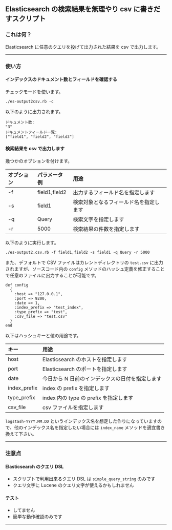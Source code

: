 ## Elasticsearch の検索結果を無理やり csv に書きだすスクリプト

### これは何？

Elasticsearch に任意のクエリを投げて出力された結果を csv で出力します。

***

### 使い方

#### インデックスのドキュメント数とフィールドを確認する

チェックモードを使います。

~~~
./es-output2csv.rb -c
~~~

以下のように出力されます。

~~~
ドキュメント数:
"3"
ドキュメントフィールド一覧:
["field1", "field2", "field3"]
~~~

#### 検索結果を csv で出力します

幾つかのオプションを付けます。

| オプション | パラメータ例 | 用途 |
|:---|:---|:---|
| -f | field1,field2 | 出力するフィールド名を指定します |
| -s | field1 | 検索対象となるフィールド名を指定します |
| -q | Query | 検索文字を指定します |
| -r | 5000 | 検索結果の件数を指定します |

以下のように実行します。

~~~
./es-output2.csv.rb -f field1,field2 -s field1 -q Query -r 5000
~~~

また、デフォルトで CSV ファイルはカレントディレクトリの `test.csv` に出力されますが、ソースコード内の `config` メソッドのハッシュ定義を修正することで任意のファイルに出力することが可能です。

~~~
def config
  {
    :host => "127.0.0.1",
    :port => 9200,
    :date => 1,
    :index_prefix => "test_index",
    :type_prefix => "test",
    :csv_file => "test.csv"
  }
end
~~~

以下はハッシュキーと値の用途です。

| キー | 用途 |
|:---|:---|
| host | Elasticsearch のホストを指定します |
| port | Elasticsearch のポートを指定します |
| date | 今日から N 日前のインデックスの日付を指定します |
| index_prefix | index の prefix を指定します |
| type_prefix | index 内の type の prefix を指定します |
| csv_file | csv ファイルを指定します |

`logstash-YYYY.MM.DD` というインデックス名を想定した作りになっていますので、他のインデックス名を指定したい場合には `index_name` メソッドを適宜書き換えて下さい。

***

### 注意点

#### Elasticsearch のクエリ DSL

 * スクリプトで利用出来るクエリ DSL は `simple_query_string` のみです
 * クエリ文字に Lucene のクエリ文字が使えるかもしれません

#### テスト

 * してません
 * 簡単な動作確認のみです

***
